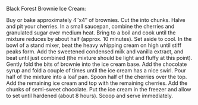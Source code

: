 Black Forest Brownie Ice Cream:

Buy or bake approximately 4″x4″ of brownies. Cut the into chunks.
Halve and pit your cherries. In a small saucepan, combine the cherries and granulated sugar over medium heat. Bring to a boil and cook until the mixture reduces by about half (approx. 10 minutes). Set aside to cool.
In the bowl of a stand mixer, beat the heavy whipping cream on high until stiff peaks form. Add the sweetened condensed milk and vanilla extract, and beat until just combined (the mixture should be light and fluffy at this point).
Gently fold the bits of brownie into the ice cream base. Add the chocolate syrup and fold a couple of times until the ice cream has a nice swirl.
Pour half of the mixture into a loaf pan. Spoon half of the cherries over the top. Add the remaining ice cream and top with the remaining cherries. Add the chunks of semi-sweet chocolate.
Put the ice cream in the freezer and allow to set until hardened (about 8 hours). Scoop and serve immediately.